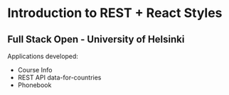 <h1>Introduction to REST + React Styles</h1>
<h2>Full Stack Open - University of Helsinki</h2>
<p>Applications developed:</p>
<ul>
  <li>Course Info</li>
  <li>REST API data-for-countries</li>
  <li>Phonebook</li>
</ul>